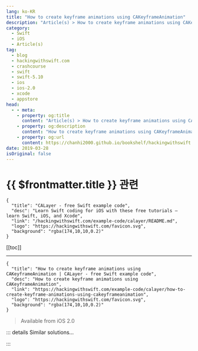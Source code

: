 ```yaml
---
lang: ko-KR
title: "How to create keyframe animations using CAKeyframeAnimation"
description: "Article(s) > How to create keyframe animations using CAKeyframeAnimation"
category:
  - Swift
  - iOS
  - Article(s)
tag: 
  - blog
  - hackingwithswift.com
  - crashcourse
  - swift
  - swift-5.10
  - ios
  - ios-2.0
  - xcode
  - appstore
head:
  - - meta:
    - property: og:title
      content: "Article(s) > How to create keyframe animations using CAKeyframeAnimation"
    - property: og:description
      content: "How to create keyframe animations using CAKeyframeAnimation"
    - property: og:url
      content: https://chanhi2000.github.io/bookshelf/hackingwithswift.com/example-code/calayer/how-to-create-keyframe-animations-using-cakeyframeanimation.html
date: 2019-03-28
isOriginal: false
---
```


# {{ $frontmatter.title }} 관련

```component VPCard
{
  "title": "CALayer - free Swift example code",
  "desc": "Learn Swift coding for iOS with these free tutorials – learn Swift, iOS, and Xcode",
  "link": "/hackingwithswift.com/example-code/calayer/README.md",
  "logo": "https://hackingwithswift.com/favicon.svg",
  "background": "rgba(174,10,10,0.2)"
}
```

[[toc]]

---

```component VPCard
{
  "title": "How to create keyframe animations using CAKeyframeAnimation | CALayer - free Swift example code",
  "desc": "How to create keyframe animations using CAKeyframeAnimation",
  "link": "https://hackingwithswift.com/example-code/calayer/how-to-create-keyframe-animations-using-cakeyframeanimation",
  "logo": "https://hackingwithswift.com/favicon.svg",
  "background": "rgba(174,10,10,0.2)"
}
```

> Available from iOS 2.0

<!-- TODO: 작성 -->

<!-- 
Keyframe animations offer extraordinary power for developers because they let you set multiple values and have iOS animate between them over times you specify. There are three components: a key path (the property to animate), an array of values (the value you want to use for that property), and an array of key times (when that value should be used for the property).

The number of key times needs to match the number of values, because each value is applied in order when its key time is reached. In the example code below, a view will be moved down 300 points then back to its starting point over 2 seconds. It's important that you understand the key times and duration are separate: the key times should be between 0 and 1, where 0 means "the start of the animation" and 1 means "the end of the animation."

```swift
let animation = CAKeyframeAnimation()
animation.keyPath = "position.y"
animation.values = [0, 300, 0]
animation.keyTimes = [0, 0.5, 1]
animation.duration = 2
animation.isAdditive = true

vw.layer.add(animation, forKey: "move")
```

Because the animation is marked as additive, it means that 300 is relative to its starting position.

We can use key frame animations to create a simple shake effect that moves a view left and right across a brief animation. This will use additive animations again because we want to specify relative values (move to the left and right a bit) rather than absolute values:

```swift
func shakeView(vw: UIView) {
    let animation = CAKeyframeAnimation()
    animation.keyPath = "position.x"
    animation.values = [0, 10, -10, 10, -5, 5, -5, 0 ]
    animation.keyTimes = [0, 0.125, 0.25, 0.375, 0.5, 0.625, 0.75, 0.875, 1]
    animation.duration = 0.4
    animation.isAdditive = true

    vw.layer.add(animation, forKey: "shake")
}
```

-->

::: details Similar solutions…

<!--
/example-code/uikit/how-to-create-keyframe-animations-using-animatekeyframes">How to create keyframe animations using animateKeyframes() 
/quick-start/swiftui/how-to-create-custom-text-effects-and-animations">How to create custom text effects and animations 
/quick-start/swiftui/how-to-override-animations-with-transactions">How to override animations with transactions 
/quick-start/swiftui/how-to-create-multi-step-animations-using-phase-animators">How to create multi-step animations using phase animators 
/quick-start/swiftui/how-to-apply-multiple-animations-to-a-view">How to apply multiple animations to a view</a>
-->

:::

